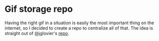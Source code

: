 # Gif storage repo

Having the right gif in a situation is easily the most important thing on the internet, so I decided to create a repo to centralize all of that. The idea is straight out of @jglovier's [repo](https://github.com/jglovier/gifs).
